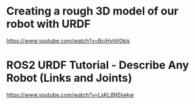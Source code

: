 # Creating a rough 3D model of our robot with URDF
https://www.youtube.com/watch?v=BcjHyhV0kIs

# ROS2 URDF Tutorial - Describe Any Robot (Links and Joints)
https://www.youtube.com/watch?v=LsKL8N5Iwkw
